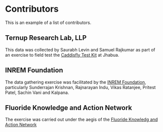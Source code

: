 # Contributors
This is an example of a list of contributors.

## Ternup Research Lab, LLP
This data was collected by Saurabh Levin and Samuel Rajkumar as part of an exercise to field test the [Caddisfly Test Kit](http://caddisfly.ternup.com) at Jhabua.

## INREM Foundation
The data gathering exercise was facilitated by the [INREM Foundation](http://inrem.in), particularly Sunderrajan Krishnan, Rajnarayan Indu, Vikas Ratanjee, Pritest Patel, Sachin Vani and Kalpana.

## Fluoride Knowledge and Action Network
The exercise was carried out under the aegis of the [Fluoride Knowledg and Action Network](http://fluorideindia.org)
